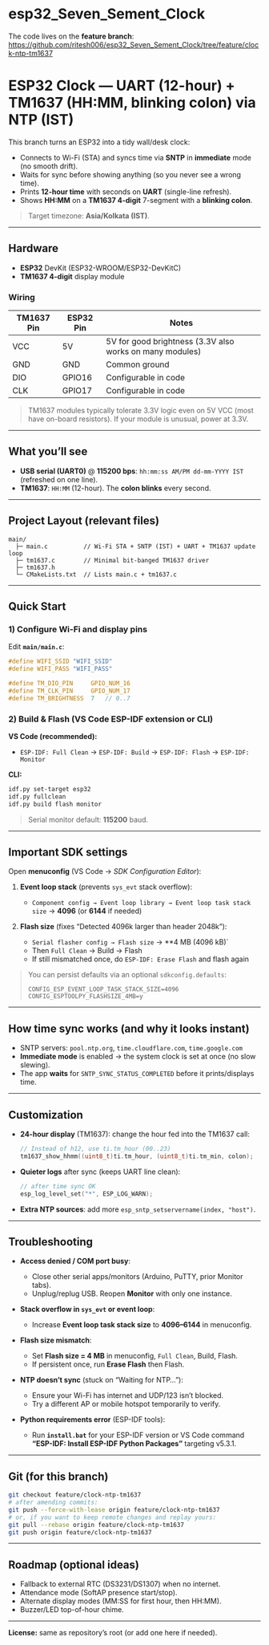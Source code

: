 # esp32_Seven_Sement_Clock

The code lives on the **feature branch**:
https://github.com/ritesh006/esp32_Seven_Sement_Clock/tree/feature/clock-ntp-tm1637
# ESP32 Clock — UART (12-hour) + TM1637 (HH:MM, blinking colon) via NTP (IST)

This branch turns an ESP32 into a tidy wall/desk clock:

- Connects to Wi-Fi (STA) and syncs time via **SNTP** in **immediate** mode (no smooth drift).
- Waits for sync before showing anything (so you never see a wrong time).
- Prints **12-hour time** with seconds on **UART** (single-line refresh).
- Shows **HH:MM** on a **TM1637 4-digit** 7-segment with a **blinking colon**.

> Target timezone: **Asia/Kolkata (IST)**.

---

## Hardware

- **ESP32** DevKit (ESP32-WROOM/ESP32-DevKitC)
- **TM1637 4-digit** display module

### Wiring

| TM1637 Pin | ESP32 Pin | Notes                                                              |
|------------|-----------|--------------------------------------------------------------------|
| VCC        | 5V        | 5V for good brightness (3.3V also works on many modules)          |
| GND        | GND       | Common ground                                                      |
| DIO        | GPIO16    | Configurable in code                                               |
| CLK        | GPIO17    | Configurable in code                                               |

> TM1637 modules typically tolerate 3.3V logic even on 5V VCC (most have on-board resistors). If your module is unusual, power at 3.3V.

---

## What you’ll see

- **USB serial (UART0)** @ **115200 bps**: `hh:mm:ss AM/PM dd-mm-YYYY IST` (refreshed on one line).
- **TM1637**: `HH:MM` (12-hour). The **colon blinks** every second.

---

## Project Layout (relevant files)

```
main/
  ├─ main.c          // Wi-Fi STA + SNTP (IST) + UART + TM1637 update loop
  ├─ tm1637.c        // Minimal bit-banged TM1637 driver
  ├─ tm1637.h
  └─ CMakeLists.txt  // Lists main.c + tm1637.c
```

---

## Quick Start

### 1) Configure Wi-Fi and display pins

Edit **`main/main.c`**:

```c
#define WIFI_SSID "WIFI_SSID"
#define WIFI_PASS "WIFI_PASS"

#define TM_DIO_PIN     GPIO_NUM_16
#define TM_CLK_PIN     GPIO_NUM_17
#define TM_BRIGHTNESS  7   // 0..7
```

### 2) Build & Flash (VS Code ESP-IDF extension or CLI)

**VS Code (recommended):**
- `ESP-IDF: Full Clean` → `ESP-IDF: Build` → `ESP-IDF: Flash` → `ESP-IDF: Monitor`

**CLI:**
```bash
idf.py set-target esp32
idf.py fullclean
idf.py build flash monitor
```

> Serial monitor default: **115200** baud.

---

## Important SDK settings

Open **menuconfig** (VS Code → *SDK Configuration Editor*):

1. **Event loop stack** (prevents `sys_evt` stack overflow):
   - `Component config → Event loop library → Event loop task stack size` → **4096** (or **6144** if needed)

2. **Flash size** (fixes “Detected 4096k larger than header 2048k”):
   - `Serial flasher config → Flash size` → **4 MB (4096 kB)`
   - Then `Full Clean` → Build → Flash  
   - If still mismatched once, do `ESP-IDF: Erase Flash` and flash again

> You can persist defaults via an optional `sdkconfig.defaults`:
> ```
> CONFIG_ESP_EVENT_LOOP_TASK_STACK_SIZE=4096
> CONFIG_ESPTOOLPY_FLASHSIZE_4MB=y
> ```

---

## How time sync works (and why it looks instant)

- SNTP servers: `pool.ntp.org`, `time.cloudflare.com`, `time.google.com`
- **Immediate mode** is enabled → the system clock is set at once (no slow slewing).
- The app **waits** for `SNTP_SYNC_STATUS_COMPLETED` before it prints/displays time.

---

## Customization

- **24-hour display** (TM1637): change the hour fed into the TM1637 call:
  ```c
  // Instead of h12, use ti.tm_hour (00..23)
  tm1637_show_hhmm((uint8_t)ti.tm_hour, (uint8_t)ti.tm_min, colon);
  ```
- **Quieter logs** after sync (keeps UART line clean):
  ```c
  // after time sync OK
  esp_log_level_set("*", ESP_LOG_WARN);
  ```
- **Extra NTP sources**: add more `esp_sntp_setservername(index, "host")`.

---

## Troubleshooting

- **Access denied / COM port busy**:
  - Close other serial apps/monitors (Arduino, PuTTY, prior Monitor tabs).
  - Unplug/replug USB. Reopen **Monitor** with only one instance.

- **Stack overflow in `sys_evt` or event loop**:
  - Increase **Event loop task stack size** to **4096–6144** in menuconfig.

- **Flash size mismatch**:
  - Set **Flash size = 4 MB** in menuconfig, `Full Clean`, Build, Flash.  
  - If persistent once, run **Erase Flash** then Flash.

- **NTP doesn’t sync** (stuck on “Waiting for NTP…”):
  - Ensure your Wi-Fi has internet and UDP/123 isn’t blocked.
  - Try a different AP or mobile hotspot temporarily to verify.

- **Python requirements error** (ESP-IDF tools):
  - Run **`install.bat`** for your ESP-IDF version or VS Code command  
    **“ESP-IDF: Install ESP-IDF Python Packages”** targeting v5.3.1.

---

## Git (for this branch)

```bash
git checkout feature/clock-ntp-tm1637
# after amending commits:
git push --force-with-lease origin feature/clock-ntp-tm1637
# or, if you want to keep remote changes and replay yours:
git pull --rebase origin feature/clock-ntp-tm1637
git push origin feature/clock-ntp-tm1637
```

---

## Roadmap (optional ideas)

- Fallback to external RTC (DS3231/DS1307) when no internet.
- Attendance mode (SoftAP presence start/stop).
- Alternate display modes (MM:SS for first hour, then HH:MM).
- Buzzer/LED top-of-hour chime.

---

**License:** same as repository’s root (or add one here if needed).
